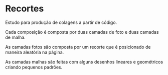 # Recortes

Estudo para produção de colagens a partir de código.

Cada composição é composta por duas camadas de foto e duas camadas de malha.

As camadas fotos são composta por um recorte que é posicionado de maneira aleatória na página.

As camadas malhas são feitas com alguns desenhos lineares e geométricos criando pequenos padrões.
